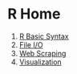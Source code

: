 <h1>R Home</h1>

<ol>
<li><a href="https://docs.google.com/document/d/1ddzIp_JpX95UVCTgIjPNHcvqe9QUj4Rmhkc-t3uTPjc/edit?usp=sharing">R Basic Syntax</a></li>
<li><a href="https://docs.google.com/document/d/1XQASKkc55XWZklSitnBbVLsWBOyanNn5H29sJZ-ncm0/edit?usp=sharing">File I/O</a></li>
<li><a href="https://docs.google.com/document/d/19ZHFmjrm9q8htvPCQZZM-4W4rMn3QTkFE7iMAirzqk4/edit?usp=sharing">Web Scraping</a></li>
  <li><a href="https://docs.google.com/document/d/1_2TnUhvp-CDOD5A7_geIygIx_ugfGJvKaWz9iCGGlpk/edit?usp=sharing">Visualization</a></li>
</ol>
